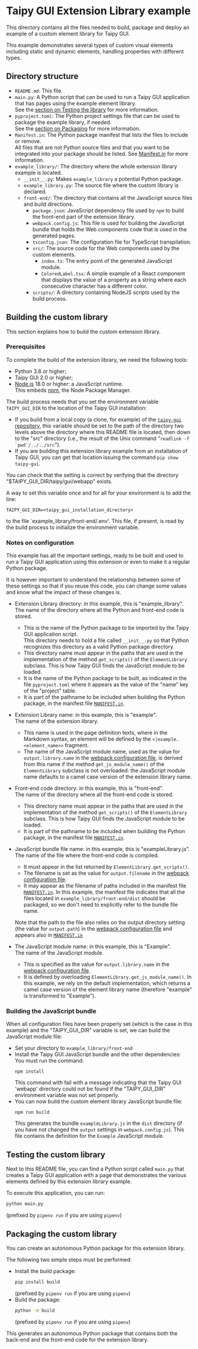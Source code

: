 # Taipy GUI Extension Library example

This directory contains all the files needed to build, package and deploy an example
of a custom element library for Taipy GUI.

This example demonstrates several types of custom visual elements including static
and dynamic elements, handling properties with different types.

## Directory structure

- `README.md`: This file.
- `main.py`: A Python script that can be used to run a Taipy GUI application that
  has pages using the example element library.<br/>
  See the [section on Testing the library](#testing-the-custom-element-library) for more
  information.
- `pyproject.toml`: The Python project settings file that can be used to package
  the example library, if needed.<br/>
  See the [section on Packaging](#packaging) for more information.
- `Manifest.in`: The Python package manifest that lists the files to include or remove.<br/>
  All files that are not Python source files and that you want to be integrated into your package should
  be listed. See [Manifest.in](https://packaging.python.org/en/latest/guides/using-manifest-in/) for
  more information.
- `example_library/`: The directory where the whole extension library example is located.
   - `__init__.py`: Makes `example_library` a potential Python package.
   - `example_library.py`: The source file where the custom library is declared.
   - `front-end/`: The directory that contains all the JavaScript source files and
     build directions.
      - `package.json`: JavaScript dependency file used by `npm` to build the front-end part of
        the extension library.
      - `webpack.config.js`: This file is used for building the JavaScript bundle that
        holds the Web components code that is used in the generated pages.
      - `tsconfig.json`: The configuration file for TypeScript transpilation.
      - `src/`: The source code for the Web components used by the custom elements.
         - `index.ts`: The entry point of the generated JavaScript module.
         - `ColoredLabel.tsx`: A simple example of a React component that displays
           the value of a property as a string where each consecutive character has
           a different color.
      - `scripts/`: A directory containing NodeJS scripts used by the build process.
   
## Building the custom library

This section explains how to build the custom extension library.

### Prerequisites

To complete the build of the extension library, we need the following tools:

- Python 3.8 or higher;
- Taipy GUI 2.0 or higher;
- [Node.js](https://nodejs.org/en/) 18.0 or higher: a JavaScript runtime.<br/>
  This embeds [npm](https://www.npmjs.com/), the Node Package Manager.

The build process needs that you set the environment variable `TAIPY_GUI_DIR` to the location of
the Taipy GUI installation:

- If you build from a local copy (a clone, for example) of the
  [`taipy-gui` repository](https://github.com/Avaiga/taipy-gui/),
  this variable should be set to the path of the directory two levels above the directory where this
  README file is located, then down to the "src" directory (i.e., the result of the Unix command
  "``readlink -f `pwd`/../../src``").
- If you are building this extension library example from an installation of Taipy GUI, you can
  get that location issuing the command `pip show taipy-gui`.

You can check that the setting is correct by verifying that the directory
"$TAIPY_GUI_DIR/taipy/gui/webapp" exists.

A way to set this variable once and for all for your environment is to add the line:
```
TAIPY_GUI_DIR=<taipy_gui_installation_directory>
```
to the file `example_library/front-end/.env'. This file, if present, is read by the build process
to initialize the environment variable.

### Notes on configuration 

This example has all the important settings, ready to be built and used to run a Taipy GUI
application using this extension or even to make it a regular Python package.

It is however important to understand the relationship between some of these settings so
that if you reuse this code, you can change some values and know what the impact of these
changes is.

- Extension Library directory: in this example, this is "example_library".<br/>
  The name of the directory where all the Python and front-end code is stored.

  - This is the name of the Python package to be imported by the Taipy GUI application
    script.<br/>
    This directory needs to hold a file called `__init__.py` so that Python recognizes this
    directory as a valid Python package directory.
  - This directory name must appear in the paths that are used in the implementation
    of the method `get_scripts()` of the `ElementLibrary` subclass. This is how
    Taipy GUI finds the JavaScript module to be loaded.
  - It is the name of the Python package to be built, as indicated in the file
    `pyproject.toml` where it appears as the value of the "name" key of the "project" table.
  - It is part of the pathname to be included when building the Python package, in
    the manifest file [`MANIFEST.in`](MANIFEST.in).

- Extension Library name: in this example, this is "example".<br/>
  The name of the extension library.

  - This name is used in the page definition texts, where in the Markdown syntax, an element
    will be defined by the `<|example.<element_name>>` fragment.
  - The name of the JavaScript module name, used as the value for `output.library.name` in
    the [webpack configuration file](example_library/front-end/webpack.config.js), is
    derived from this name if the method `get_js_module_name()` of the `ElementLibrary`
    subclass is not overloaded: the JavaScript module name defaults to a camel case version
    of the extension library name.

- Front-end code directory: in this example, this is "front-end".<br/>
  The name of the directory where all the front-end code is stored.<br/>

  - This directory name must appear in the paths that are used in the implementation
    of the method `get_scripts()` of the `ElementLibrary` subclass. This is how
    Taipy GUI finds the JavaScript module to be loaded.
  - It is part of the pathname to be included when building the Python package, in
    the manifest file [`MANIFEST.in`](MANIFEST.in).

- JavaScript bundle file name: in this example, this is "exampleLibrary.js".<br/>
  The name of the file where the front-end code is compiled.<br/>

  - It must appear in the list returned by `ElementLibrary.get_scripts()`.
  - The filename is set as the value for `output.filename` in the
    [webpack configuration file](example_library/front-end/webpack.config.js).
  - It may appear as the filename of paths included in the manifest file
    [`MANIFEST.in`](MANIFEST.in). In this example, the manifest file indicates
    that all the files located in `example_library/front-end/dist` should be
    packaged, so we don't need to explicitly refer to the bundle file name.

  Note that the path to the file also relies on the output directory setting (the
  value for `output.path`) in the
  [webpack configuration file](example_library/front-end/webpack.config.js) and
  appears also in [`MANIFEST.in`](MANIFEST.in)

- The JavaScript module name: in this example, this is "Example".<br/>
  The name of the JavaScript module.

  - This is specified as the value for `output.library.name` in the
    [webpack configuration file](example_library/front-end/webpack.config.js).
  - It is defined by overloading `ElementLibrary.get_js_module_name()`. In this example,
    we rely on the default implementation, which returns a camel case version of the element
    library name (therefore "example" is transformed to "Example").

### Building the JavaScript bundle

When all configuration files have been properly set (which is the case in this example) and
the "TAIPY_GUI_DIR" variable is set, we can build the JavaScript module file:

- Set your directory to `example_library/front-end`
- Install the Taipy GUI JavaScript bundle and the other dependencies:<br/>
  You must run the command:
  ```
  npm install
  ```
  This command with fail with a message indicating that the Taipy GUI 'webapp' directory
  could not be found if the "TAIPY_GUI_DIR" environment variable was not set properly.
- You can now build the custom element library JavaScript bundle file:
  ```
  npm run build
  ```
  This generates the bundle `exampleLibrary.js` in the `dist` directory (if you have not
  changed the `output` settings in `webpack.config.js`). This file contains the definition
  for the `Example` JavaScript module.

## Testing the custom library

Next to this README file, you can find a Python script called `main.py` that
creates a Taipy GUI application with a page that demonstrates the various
elements defined by this extension library example.

To execute this application, you can run:
```sh
python main.py
```
(prefixed by `pipenv run` if you are using `pipenv`)

## Packaging the custom library

You can create an autonomous Python package for this extension library.

The following two simple steps must be performed:

- Install the build package:
  ```sh
  pip install build
  ```
  (prefixed by `pipenv run` if you are using `pipenv`)
- Build the package:
  ```sh
  python -m build
  ```
  (prefixed by `pipenv run` if you are using `pipenv`)

This generates an autonomous Python package that contains both the back-end and the
front-end code for the extension library.

